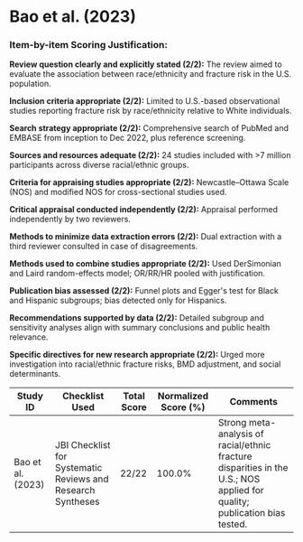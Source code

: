 # Bao et al. (2023)

### Item-by-item Scoring Justification:

**Review question clearly and explicitly stated (2/2):** The review aimed to evaluate the association between race/ethnicity and fracture risk in the U.S. population.

**Inclusion criteria appropriate (2/2):** Limited to U.S.-based observational studies reporting fracture risk by race/ethnicity relative to White individuals.

**Search strategy appropriate (2/2):** Comprehensive search of PubMed and EMBASE from inception to Dec 2022, plus reference screening.

**Sources and resources adequate (2/2):** 24 studies included with >7 million participants across diverse racial/ethnic groups.

**Criteria for appraising studies appropriate (2/2):** Newcastle–Ottawa Scale (NOS) and modified NOS for cross-sectional studies used.

**Critical appraisal conducted independently (2/2):** Appraisal performed independently by two reviewers.

**Methods to minimize data extraction errors (2/2):** Dual extraction with a third reviewer consulted in case of disagreements.

**Methods used to combine studies appropriate (2/2):** Used DerSimonian and Laird random-effects model; OR/RR/HR pooled with justification.

**Publication bias assessed (2/2):** Funnel plots and Egger's test for Black and Hispanic subgroups; bias detected only for Hispanics.

**Recommendations supported by data (2/2):** Detailed subgroup and sensitivity analyses align with summary conclusions and public health relevance.

**Specific directives for new research appropriate (2/2):** Urged more investigation into racial/ethnic fracture risks, BMD adjustment, and social determinants.

| Study ID | Checklist Used | Total Score | Normalized Score (%) | Comments |
| --- | --- | --- | --- | --- |
| Bao et al. (2023) | JBI Checklist for Systematic Reviews and Research Syntheses | 22/22 | 100.0% | Strong meta-analysis of racial/ethnic fracture disparities in the U.S.; NOS applied for quality; publication bias tested. |
